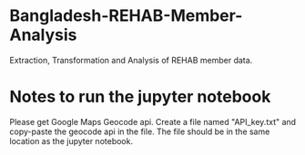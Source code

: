 # Bangladesh-REHAB-Member-Analysis
Extraction, Transformation and Analysis of REHAB member data.

# Notes to run the jupyter notebook
Please get Google Maps Geocode api. Create a file named "API_key.txt" and copy-paste the geocode api in the file. The file should be in the same location as the jupyter notebook.
